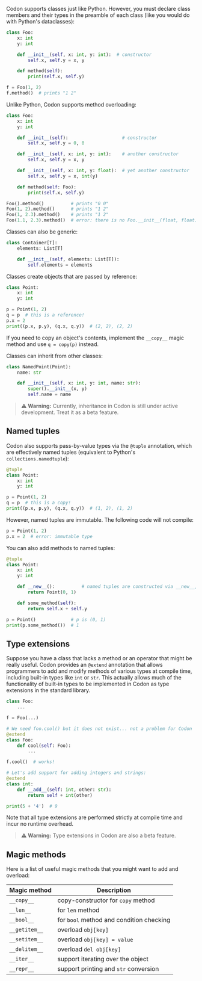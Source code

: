 Codon supports classes just like Python. However, you must declare
class members and their types in the preamble of each class (like
you would do with Python's dataclasses):

``` python
class Foo:
    x: int
    y: int

    def __init__(self, x: int, y: int):  # constructor
        self.x, self.y = x, y

    def method(self):
        print(self.x, self.y)

f = Foo(1, 2)
f.method()  # prints "1 2"
```

Unlike Python, Codon supports method overloading:

``` python
class Foo:
    x: int
    y: int

    def __init__(self):                    # constructor
        self.x, self.y = 0, 0

    def __init__(self, x: int, y: int):    # another constructor
        self.x, self.y = x, y

    def __init__(self, x: int, y: float):  # yet another constructor
        self.x, self.y = x, int(y)

    def method(self: Foo):
        print(self.x, self.y)

Foo().method()          # prints "0 0"
Foo(1, 2).method()      # prints "1 2"
Foo(1, 2.3).method()    # prints "1 2"
Foo(1.1, 2.3).method()  # error: there is no Foo.__init__(float, float)
```

Classes can also be generic:

``` python
class Container[T]:
    elements: List[T]

    def __init__(self, elements: List[T]):
        self.elements = elements
```

Classes create objects that are passed by reference:

``` python
class Point:
    x: int
    y: int

p = Point(1, 2)
q = p  # this is a reference!
p.x = 2
print((p.x, p.y), (q.x, q.y))  # (2, 2), (2, 2)
```

If you need to copy an object's contents, implement the `__copy__`
magic method and use `q = copy(p)` instead.

Classes can inherit from other classes:

```python
class NamedPoint(Point):
    name: str

    def __init__(self, x: int, y: int, name: str):
        super().__init__(x, y)
        self.name = name
```

> **⚠️ Warning:**
> Currently, inheritance in Codon is still under active development.
> Treat it as a beta feature.

## Named tuples

Codon also supports pass-by-value types via the `@tuple` annotation, which are
effectively named tuples (equivalent to Python's `collections.namedtuple`):

``` python
@tuple
class Point:
    x: int
    y: int

p = Point(1, 2)
q = p  # this is a copy!
print((p.x, p.y), (q.x, q.y))  # (1, 2), (1, 2)
```

However, named tuples are immutable. The following code will not compile:

``` python
p = Point(1, 2)
p.x = 2  # error: immutable type
```

You can also add methods to named tuples:

``` python
@tuple
class Point:
    x: int
    y: int

    def __new__():          # named tuples are constructed via __new__, not __init__
        return Point(0, 1)

    def some_method(self):
        return self.x + self.y

p = Point()             # p is (0, 1)
print(p.some_method())  # 1
```

## Type extensions

Suppose you have a class that lacks a method or an operator that might
be really useful. Codon provides an `@extend` annotation that allows
programmers to add and modify methods of various types at compile time,
including built-in types like `int` or `str`. This actually allows much
of the functionality of built-in types to be implemented in Codon as type
extensions in the standard library.

``` python
class Foo:
    ...

f = Foo(...)

# We need foo.cool() but it does not exist... not a problem for Codon
@extend
class Foo:
    def cool(self: Foo):
        ...

f.cool()  # works!

# Let's add support for adding integers and strings:
@extend
class int:
    def __add__(self: int, other: str):
        return self + int(other)

print(5 + '4')  # 9
```

Note that all type extensions are performed strictly at compile time and
incur no runtime overhead.

> **⚠️ Warning:**
> Type extensions in Codon are also a beta feature.


## Magic methods

Here is a list of useful magic methods that you might want to add and
overload:

  | Magic method  | Description                                                                         |
  |---------------|-------------------------------------------------------------------------------------|
  | `__copy__`    | copy-constructor for `copy` method                                                  |
  | `__len__`     | for `len` method                                                                    |
  | `__bool__`    | for `bool` method and condition checking                                            |
  | `__getitem__` | overload `obj[key]`                                                                 |
  | `__setitem__` | overload `obj[key] = value`                                                         |
  | `__delitem__` | overload `del obj[key]`                                                             |
  | `__iter__`    | support iterating over the object                                                   |
  | `__repr__`    | support printing and `str` conversion                                               |
